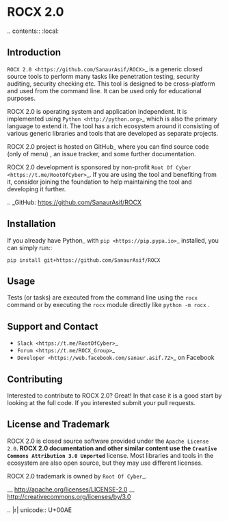 ROCX 2.0
===============

.. contents::
   :local:

Introduction
------------

`ROCX 2.0 <https://github.com/SanaurAsif/ROCX>`_  is a generic closed source
tools to perform many tasks like penetration testing, security auditing, security checking etc.
This tool is designed to be cross-platform and used from the command line. It can be used only for educational purposes.

ROCX 2.0 is operating system and application independent. It is
implemented using `Python <http://python.org>`_ which is also the primary
language to extend it. The tool has a rich ecosystem around it consisting
of various generic libraries and tools that are developed as separate projects.

ROCX 2.0 project is hosted on GitHub_ where you can find source code (only of menu) ,
an issue tracker, and some further documentation.

ROCX 2.0 development is sponsored by non-profit `Root Of Cyber
<https://t.me/RootOfCyber>`_. If you are using the tool
and benefiting from it, consider joining the foundation to help maintaining
the tool and developing it further.

.. _GitHub: https://github.com/SanaurAsif/ROCX


Installation
------------

If you already have Python_ with `pip <https://pip.pypa.io>`_ installed,
you can simply run::

   ```pip install git+https://github.com/SanaurAsif/ROCX```

Usage
-----

Tests (or tasks) are executed from the command line using the ``rocx``
command or by executing the ``rocx`` module directly like ``python -m rocx`` .

Support and Contact
-------------------

- `Slack <https://t.me/RootOfCyber>`_
- `Forum <https://t.me/ROCX_Group>`_
- `Developer <https://web.facebook.com/sanaur.asif.72>`_ on Facebook

Contributing
------------

Interested to contribute to ROCX 2.0? Great! In that case it is a good
start by looking at the full code. If you interested submit your pull requests.


License and Trademark
---------------------

ROCX 2.0 is closed source software provided under the `Apache License 2.0`__.
ROCX 2.0 documentation and other similar content use the
`Creative Commons Attribution 3.0 Unported`__ license. Most libraries and tools
in the ecosystem are also open source, but they may use different licenses.

ROCX 2.0 trademark is owned by `Root Of Cyber`_.

__ http://apache.org/licenses/LICENSE-2.0
__ http://creativecommons.org/licenses/by/3.0

.. |r| unicode:: U+00AE
